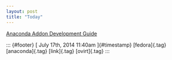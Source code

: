 ```yaml
---
layout: post
title: "Today"
---
```



[Anaconda Addon Development
Guide](%20https://t.umblr.com/redirect?z=http%3A%2F%2Fvpodzime.fedorapeople.org%2Fanaconda-addon-development-guide%2F&t=MGVmOWExZmJkN2FiMGYzZmM2M2YzYzE5NmYzMzEyMzk5OTMwMTdkZSw0RldzQWlCRQ%3D%3D&b=t%3Af-JKqRHWTpWK1DKXwqj3Yg&p=https%3A%2F%2Fdummdida.tumblr.com%2Fpost%2F92037159315%2Fanaconda-addon-development-guide&m=1)

::: {#footer}
[ July 17th, 2014 11:40am ]{#timestamp} [fedora]{.tag} [anaconda]{.tag}
[link]{.tag} [ovirt]{.tag}
:::
